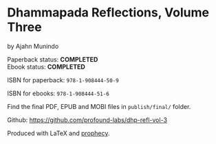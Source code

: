 
# Dhammapada Reflections, Volume Three

by Ajahn Munindo

Paperback status: **COMPLETED**  
Ebook status: **COMPLETED**

ISBN for paperback: `978-1-908444-50-9`

ISBN for ebooks: `978-1-908444-51-6`

Find the final PDF, EPUB and MOBI files in `publish/final/` folder.

Github: <https://github.com/profound-labs/dhp-refl-vol-3>

Produced with LaTeX and [prophecy](https://github.com/profound-labs/prophecy).

